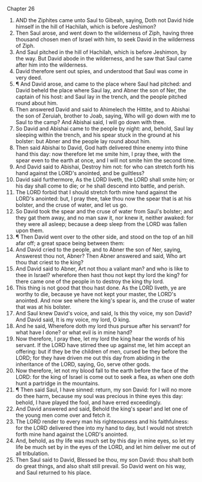 

Chapter 26

1. AND the Ziphites came unto Saul to Gibeah, saying, Doth not David hide himself in the hill of Hachilah, which is before Jeshimon?
2. Then Saul arose, and went down to the wilderness of Ziph, having three thousand chosen men of Israel with him, to seek David in the wilderness of Ziph.
3. And Saul pitched in the hill of Hachilah, which is before Jeshimon, by the way.  But David abode in the wilderness, and he saw that Saul came after him into the wilderness.
4. David therefore sent out spies, and understood that Saul was come in very deed.
5. ¶ And David arose, and came to the place where Saul had pitched: and David beheld the place where Saul lay, and Abner the son of Ner, the captain of his host: and Saul lay in the trench, and the people pitched round about him.
6. Then answered David and said to Ahimelech the Hittite, and to Abishai the son of Zeruiah, brother to Joab, saying, Who will go down with me to Saul to the camp?  And Abishai said, I will go down with thee.
7. So David and Abishai came to the people by night: and, behold, Saul lay sleeping within the trench, and his spear stuck in the ground at his bolster: but Abner and the people lay round about him.
8. Then said Abishai to David, God hath delivered thine enemy into thine hand this day: now therefore let me smite him, I pray thee, with the spear even to the earth at once, and I will not smite him the second time.
9. And David said to Abishai, Destroy him not: for who can stretch forth his hand against the LORD's anointed, and be guiltless?
10. David said furthermore, As the LORD liveth, the LORD shall smite him; or his day shall come to die; or he shall descend into battle, and perish.
11. The LORD forbid that I should stretch forth mine hand against the LORD's anointed: but, I pray thee, take thou now the spear that is at his bolster, and the cruse of water, and let us go.
12. So David took the spear and the cruse of water from Saul's bolster; and they gat them away, and no man saw it, nor knew it, neither awaked: for they were all asleep; because a deep sleep from the LORD was fallen upon them.
13. ¶ Then David went over to the other side, and stood on the top of an hill afar off; a great space being between them:
14. And David cried to the people, and to Abner the son of Ner, saying, Answerest thou not, Abner?  Then Abner answered and said, Who art thou that criest to the king?
15. And David said to Abner, Art not thou a valiant man?  and who is like to thee in Israel?  wherefore then hast thou not kept thy lord the king?  for there came one of the people in to destroy the king thy lord.
16. This thing is not good that thou hast done.  As the LORD liveth, ye are worthy to die, because ye have not kept your master, the LORD's anointed.  And now see where the king's spear is, and the cruse of water that was at his bolster.
17. And Saul knew David's voice, and said, Is this thy voice, my son David?  And David said, It is my voice, my lord, O king.
18. And he said, Wherefore doth my lord thus pursue after his servant?  for what have I done?  or what evil is in mine hand?
19. Now therefore, I pray thee, let my lord the king hear the words of his servant.  If the LORD have stirred thee up against me, let him accept an offering: but if they be the children of men, cursed be they before the LORD; for they have driven me out this day from abiding in the inheritance of the LORD, saying, Go, serve other gods.
20. Now therefore, let not my blood fall to the earth before the face of the LORD: for the king of Israel is come out to seek a flea, as when one doth hunt a partridge in the mountains.
21. ¶ Then said Saul, I have sinned: return, my son David: for I will no more do thee harm, because my soul was precious in thine eyes this day: behold, I have played the fool, and have erred exceedingly.
22. And David answered and said, Behold the king's spear!  and let one of the young men come over and fetch it.
23. The LORD render to every man his righteousness and his faithfulness: for the LORD delivered thee into my hand to day, but I would not stretch forth mine hand against the LORD's anointed.
24. And, behold, as thy life was much set by this day in mine eyes, so let my life be much set by in the eyes of the LORD, and let him deliver me out of all tribulation.
25. Then Saul said to David, Blessed be thou, my son David: thou shalt both do great things, and also shalt still prevail.  So David went on his way, and Saul returned to his place.
